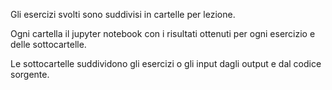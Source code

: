 Gli esercizi svolti sono suddivisi in cartelle per lezione. 

Ogni cartella il jupyter notebook con i risultati ottenuti per ogni esercizio e delle sottocartelle.

Le sottocartelle suddividono gli esercizi o gli input dagli output e dal codice sorgente.

